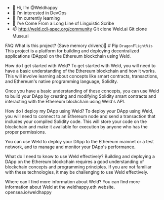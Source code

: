 - 👋 Hi, I’m @Weldhappy
- 👀 I’m interested in DevOps
- 🌱 I’m currently learning 
- 💞️ I’ve Come From a Long Line of Linguistic Scribe
- 📫 http://weld.cdi-spec.org/community
Git clone Weld.ai 
Git clone Muse.ai

<!---
Weldhappy/Weldhappy is a ✨ special ✨ repository because its `README.md` (this file) appears on your GitHub profile.
You can click the Preview link to take a look at your changes.
--->
FAQ
What is this project? (Save memory drivers)📐 # Pip `DragonFlightVis`
This project is a platform for building and deploying decentralized applications (DApps) on the Ethereum blockchain using Weld.

How do I get started with Weld?
To get started with Weld, you will need to have a basic understanding of the Ethereum blockchain and how it works. This will involve learning about concepts like smart contracts, transactions, and Ethereum's native programming language, Solidity.

Once you have a basic understanding of these concepts, you can use Weld to build your DApp by creating and modifying Solidity smart contracts and interacting with the Ethereum blockchain using Weld's API.

How do I deploy my DApp using Weld?
To deploy your DApp using Weld, you will need to connect to an Ethereum node and send a transaction that includes your compiled Solidity code. This will store your code on the blockchain and make it available for execution by anyone who has the proper permissions.

You can use Weld to deploy your DApp to the Ethereum mainnet or a test network, and to manage and monitor your DApp's performance.

What do I need to know to use Weld effectively?
Building and deploying a DApp on the Ethereum blockchain requires a good understanding of blockchain concepts and programming principles. If you are not familiar with these technologies, it may be challenging to use Weld effectively.

Where can I find more information about Weld?
You can find more information about Weld at the weldhappy.eth website. opensea.io/weldhappy
